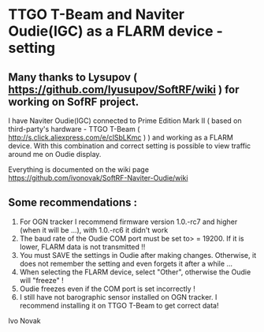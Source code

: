# TTGO T-Beam and Naviter Oudie(IGC) as a FLARM device - setting


## Many thanks to Lysupov ( https://github.com/lyusupov/SoftRF/wiki ) for working on SofRF project.

I have Naviter Oudie(IGC) connected to Prime Edition Mark II ( based on third-party's hardware - TTGO T-Beam (  http://s.click.aliexpress.com/e/clSbLKmc ) ) and working as a FLARM device. With this combination and correct setting is possible to view traffic around me on Oudie display.

Everything is documented on the wiki page https://github.com/ivonovak/SoftRF-Naviter-Oudie/wiki


## Some recommendations :

1. For OGN tracker I recommend firmware version 1.0.-rc7 and higher (when it will be ...), with 1.0.-rc6 it didn't work
2. The baud rate of the Oudie COM port must be set to> = 19200. If it is lower, FLARM data is not transmitted !!
3. You must SAVE the settings in Oudie after making changes. Otherwise, it does not remember the setting and even forgets it after a while ...
4. When selecting the FLARM device, select "Other", otherwise the Oudie will "freeze" !
5. Oudie freezes even if the COM port is set incorrectly !
6. I still have not barographic sensor installed on OGN tracker. I recommend installing it on TTGO T-Beam to get correct data!




Ivo Novak
